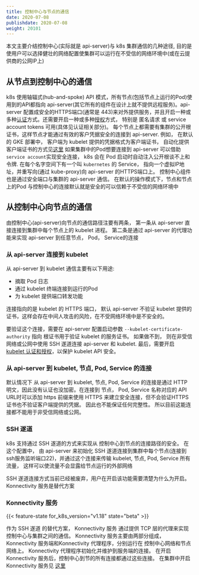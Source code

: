 ```yaml
---
title: 控制中心与节点的通信
date: 2020-07-08
publishdate: 2020-07-08
weight: 20101
---
```

本文主要介结控制中心(实际就是 api-server)与 k8s 集群通信的几种途径, 目的是使用户可以选择健壮的网络配置使集群可以运行在不受信的网络环境中(或在云提供商的公网IP上)

## 从节点到控制中心的通信

k8s 使用轴辐式(hub-and-spoke) API 模式，所有节点(包括节点上运行的Pod)使用到的API都指向 api-server(其它所有的组件在设计上就不提供远程服务)。api-server 配置成安全的HTTPS端口(通常是 443)来对外提供服务，并且开启一种或多种[认证](../../../5-reference/03-access-authn-authz/01-authentication/)方式。还需要开启一种或多种[授权](../../../5-reference/03-access-authn-authz/07-authorization/)方式， 特别是 匿名请求 或 service account tokens 可用(具体见认证相关部分)。
每个节点上都需要有集群的公开根证书，这样节点才能通过有效的客户凭据安全的连接到 api-server. 例如， 在默认的 GKE 部署中， 客户端为 kubelet 提供的凭据格式为客户端证书， 自动化提供客户端证书的方式见[这里](../../../5-reference/06-command-line-tools-reference/08-kubelet-tls-bootstrapping/)
如果集群中的Pod想要连接到 api-server 可以借助`service account`实现安全连接， k8s 会在 Pod 启动时自动注入公开根谈不上和令牌.
在每个名字空间下有一个叫 `kubernetes` 的 Service， 指向一个虚拟IP地址，并重写向(通过 kube-proxy)向 api-server 的HTTPS端口上。
控制中心组件也是通过安全端口与集群的 api-server 通信。
在默认的操作模式下，节点和节点上的Pod 与控制中心的连接默认就是安全的可以信赖于不受信的网络环境中

## 从控制中心向节点的通信

由控制中心(api-server)向节点的通信路径注要有两条， 第一条从 api-server 直接连接到集群中每个节点上的 kubelet 进程。 第二条是通过 api-server 的代理功能来实现 api-server 到任意节点， Pod， Service的连接

### 从 api-server 连接到 kubelet

从 api-server 到 kubelet 通信主要有以下用途:
- 摘取 Pod 日志
- 通过 kubelet 终端连接到运行的Pod
- 为 kubelet 提供端口转发功能

连接指向的是 kubelet 的 HTTPS 端口， 默认 api-server 不验证 kubelet 提供的证书，这样会存在中间人攻击的风险，在不受网络环境中是不安全的。

要验证这个连接，需要在 api-server 配置启动参数 `--kubelet-certificate-authority` 指向 根证书用于验证 kubelet 的服务证书。
如果做不到， 则在非受信网络或公网中使用 SSH 遂道连接 api-server 和 kubelet.
最后，需要开启 [kubelet 认证和授权](../../../5-reference/06-command-line-tools-reference/07-kubelet-authentication-authorization/)，以保护 kubelet API 安全。

### 从 api-server 到 kubelet, 节点, Pod,  Service 的连接

默认情况下 从 api-server 到 kubelet, 节点, Pod,  Service 的连接是通过 HTTP 明文，因此没有认证也没加密。在连接到 节点， Pod, Service 名称对应的 API URL时可以添加 https 前缀来使用 HTTPS 来建立安全连接，但不会验证HTTPS证书也不验证客户端提供的凭据。 因此也不能保证任何完整性。 所以目前这能连接都不能用于非受信网络或公网。

### SSH 遂道

k8s 支持通过 SSH 遂道的方式来实现从 控制中心到节点的连接路径的安全。 在这个配置中， 由 api-server 来初始化 SSH 遂道连接到集群中每个节点(连接到ssh服务监听端口22)，并通过这个连接来传输 kubelet, 节点, Pod,  Service 所有流量， 这样可以使流量不会显露给节点运行的外部网络

SSH 遂道连接方式当前已经被废弃，用户在开启该功能需要清楚为什么为开启。  Konnectivity 服务是替代方案

### Konnectivity 服务

{{< feature-state for_k8s_version="v1.18" state="beta" >}}

作为 SSH 遂道 的替代方案， Konnectivity 服务 通过提供 TCP 层的代理来实现 控制中心与集群之间的通信。 Konnectivity 服务主要由两部分组成， Konnectivity 服务端和Konnectivity 代理程序，分别运行在 控制中心网络和节点网络上。 Konnectivity 代理程序初始化并维护到服务端的连接。 在开启 Konnectivity 服务后，控制中心到节的所有连接都通过这些连接。
在集群中开启 Konnectivity 服务见 [这里](../../../3-tasks/09-extend-kubernetes/01-setup-konnectivity/)
